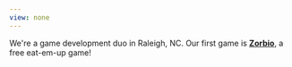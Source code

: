 ```yaml
---
view: none
---
```


We're a game development duo in Raleigh, NC.  Our first game is [**Zorbio**](http://zor.bio), a
free eat-em-up game!
